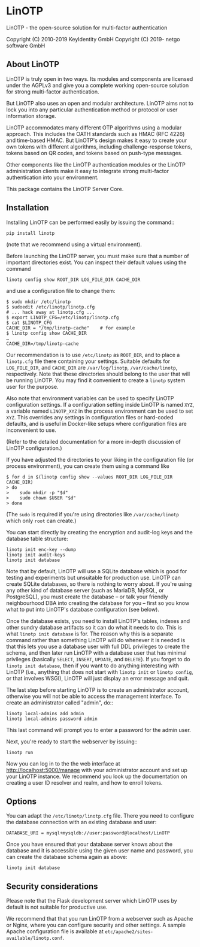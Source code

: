 # LinOTP

LinOTP - the open-source solution for multi-factor authentication

Copyright (C) 2010-2019 KeyIdentity GmbH
Copyright (C) 2019- netgo software GmbH

## About LinOTP

LinOTP is truly open in two ways. Its modules and components are
licensed under the AGPLv3 and give you a complete working open-source
solution for strong multi-factor authentication.

But LinOTP also uses an open and modular architecture. LinOTP aims not
to lock you into any particular authentication method or protocol or
user information storage.

LinOTP accommodates many different OTP algorithms using a modular
approach. This includes the OATH standards such as HMAC (RFC 4226) and
time-based HMAC. But LinOTP's design makes it easy to create your own
tokens with different algorithms, including challenge-response tokens,
tokens based on QR codes, and tokens based on push-type messages.

Other components like the LinOTP authentication modules or the LinOTP
administration clients make it easy to integrate strong multi-factor
authentication into your environment.

This package contains the LinOTP Server Core.

## Installation

Installing LinOTP can be performed easily by issuing the command::

```terminal
pip install linotp
```

(note that we recommend using a virtual environment).

Before launching the LinOTP server, you must make sure that a number
of important directories exist. You can inspect their default values
using the command

```terminal
linotp config show ROOT_DIR LOG_FILE_DIR CACHE_DIR
```

and use a configuration file to change them:

```terminal
$ sudo mkdir /etc/linotp
$ sudoedit /etc/linotp/linotp.cfg
# ... hack away at linotp.cfg ...
$ export LINOTP_CFG=/etc/linotp/linotp.cfg
$ cat $LINOTP_CFG
CACHE_DIR = "/tmp/linotp-cache"    # for example
$ linotp config show CACHE_DIR
…
CACHE_DIR=/tmp/linotp-cache
```

Our recommendation is to use `/etc/linotp` as `ROOT_DIR`, and to place
a `linotp.cfg` file there containing your settings. Suitable defaults
for `LOG_FILE_DIR`, and `CACHE_DIR` are `/var/log/linotp`,
`/var/cache/linotp`, respectively. Note that these
directories should belong to the user that will be running LinOTP. You
may find it convenient to create a `linotp` system user for the
purpose.

Also note that environment variables can be used to specify LinOTP
configuration settings. If a configuration setting inside LinOTP is
named `XYZ`, a variable named `LINOTP_XYZ` in the process environment
can be used to set `XYZ`. This overrides any settings in configuration
files or hard-coded defaults, and is useful in Docker-like setups
where configuration files are inconvenient to use.

(Refer to the detailed documentation for a more in-depth discussion of
LinOTP configuration.)

If you have adjusted the directories to your liking in the configuration
file (or process environment), you can create them using a command like

```terminal
$ for d in $(linotp config show --values ROOT_DIR LOG_FILE_DIR CACHE_DIR)
> do
>    sudo mkdir -p "$d"
>    sudo chown $USER "$d"
> done
```

(The `sudo` is required if you're using directories like
`/var/cache/linotp` which only `root` can create.)

You can start directly by creating the encryption and audit-log keys
and the database table structure:

```terminal
linotp init enc-key --dump
linotp init audit-keys
linotp init database
```

Note that by default, LinOTP will use a SQLite database which is good
for testing and experiments but unsuitable for production use. LinOTP
can create SQLite databases, so there is nothing to worry about. If
you're using any other kind of database server (such as MariaDB,
MySQL, or PostgreSQL), you must create the database – or talk your
friendly neighbourhood DBA into creating the database for you – first
so you know what to put into LinOTP's database configuration (see
below).

Once the database exists, you need to install LinOTP's tables, indexes
and other sundry database artifacts so it can do what it needs to
do. This is what `linotp init database` is for. The reason why this is
a separate command rather than something LinOTP will do whenever it is
needed is that this lets you use a database user with full DDL
privileges to create the schema, and then later run LinOTP with a
database user that has minimal privileges (basically `SELECT`,
`INSERT`, `UPDATE`, and `DELETE`). If you forget to do `linotp init
database`, then if you want to do anything interesting with LinOTP
(i.e., anything that does not start with `linotp init` or `linotp
config`, or that involves WSGI), LinOTP will just display an error
message and quit.

The last step before starting LinOTP is to create an administrator account,
otherwise you will not be able to access the management interface. To create
an administrator called "admin", do::

```terminal
linotp local-admins add admin
linotp local-admins password admin
```

This last command will prompt you to enter a password for the admin user.

Next, you're ready to start the webserver by issuing::

```terminal
linotp run
```

Now you can log in to the the web interface at <http://localhost:5000/manage>
with your administrator account and set up your LinOTP instance. We recommend
you look up the documentation on creating a user ID resolver and realm, and how
to enroll tokens.

## Options

You can adapt the `/etc/linotp/linotp.cfg` file. There you need to
configure the database connection with an existing database and user:

    DATABASE_URI = mysql+mysqldb://user:password@localhost/LinOTP

Once you have ensured that your database server knows about the
database and it is accessible using the given user name and password,
you can create the database schema again as above:

```terminal
linotp init database
```

## Security considerations

Please note that the Flask development server which LinOTP uses by
default is not suitable for productive use.

We recommend that that you run LinOTP from a webserver such as Apache or
Nginx, where you can configure security and other settings. A sample Apache
configuration file is available at `etc/apache2/sites-available/linotp.conf`.
